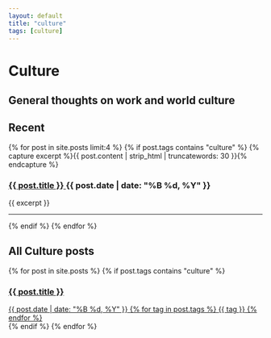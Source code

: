 ```yaml
---
layout: default
title: "culture"
tags: [culture]
---
```


# Culture
## General thoughts on work and world culture

<section class="recent-posts">
    <h2>Recent</h2>
    <div>
        {% for post in site.posts limit:4 %}
            {% if post.tags contains "culture" %}
            {% capture excerpt %}{{ post.content | strip_html | truncatewords: 30 }}{% endcapture %}
            <article>
                <h3 class="post-title">
                    <a href="{{ post.url }}">{{ post.title }} </a>
                    <span class="post-date">{{ post.date | date: "%B %d, %Y" }}</span>
                </h3>
                <p class="post-excerpt">{{ excerpt }}</p>
            </article>
            <hr>
            {% endif %}
        {% endfor %}
    </div>
</section>

<section class="culture-posts">
    <h2>All Culture posts</h2>
    <div class="post-cloud">
        {% for post in site.posts %}
            {% if post.tags contains "culture" %}
            <a href="{{ post.url }}" class="post-preview-link">
                <article>
                    <h3 class="post-title">{{ post.title }}</h3>
                    <div class="post-meta">
                        <span class="post-date">{{ post.date | date: "%B %d, %Y" }}</span>
                        {% for tag in post.tags %}
                            <span class="post-tag">{{ tag }}</span>
                        {% endfor %}
                    </div>
                </article>
            </a>
            {% endif %}
        {% endfor %}
    </div>
</section>